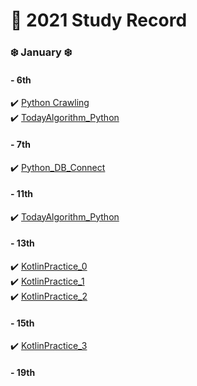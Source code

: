 # 🙋 2021 Study Record
### ❄️ January ❄️
#### - 6th
 ✔️ [Python Crawling](https://github.com/my-choe/study-record/blob/main/ye-park/2021/01/%5B0106%5DPython_Crawling.md) <br/>
 ✔️ [TodayAlgorithm_Python](https://github.com/my-choe/study-record/blob/main/ye-park/2021/01/%5B0106%5DTodayAlgorithm_Python.md)
 #### - 7th
 ✔️ [Python_DB_Connect](https://github.com/my-choe/study-record/blob/main/ye-park/2021/01/%5B0107%5DPython_DB_Connect.md)
 #### - 11th
 ✔️ [TodayAlgorithm_Python](https://github.com/my-choe/study-record/blob/main/ye-park/2021/01/%5B0111%5DTodayAlgorithm_Python.md)
 #### - 13th
 ✔️ [KotlinPractice_0](https://github.com/my-choe/study-record/blob/main/ye-park/2021/01/%5B0113%5DKotlinPractice_0.md)<br/>
 ✔️ [KotlinPractice_1](https://github.com/my-choe/study-record/blob/main/ye-park/2021/01/%5B0113%5DKotlinPractice_1.md)<br/>
 ✔️ [KotlinPractice_2](https://github.com/my-choe/study-record/blob/main/ye-park/2021/01/%5B0113%5DKotlinPractice_2.md)
#### - 15th
 ✔️ [KotlinPractice_3](https://github.com/my-choe/study-record/blob/main/ye-park/2021/01/%5B0115%5DKotlinPractice_3.md)<br/>
#### - 19th
